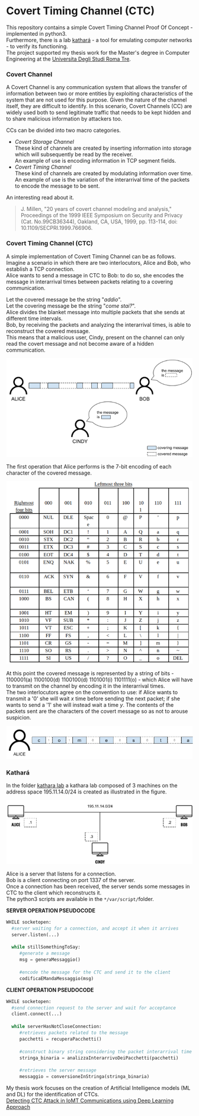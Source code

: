 # Covert Timing Channel (CTC)

This repository contains a simple Covert Timing Channel Proof Of Concept - implemented in python3. <br>
Furthermore, there is a lab [kathará](https://www.kathara.org) - a tool for emulating computer networks - to verify its functioning. <br>
The project supported my thesis work for the Master's degree in Computer Engineering at the [Universita Degli Studi Roma Tre](https://www.uniroma3.it/).

### Covert Channel
A Covert Channel is any communication system that allows the transfer of information between two or more entities by exploiting characteristics of the system that are not used for this purpose. Given the nature of the channel itself, they are difficult to identify. In this scenario, Covert Channels (CC) are widely used both to send legitimate traffic that needs to be kept hidden and to share malicious information by attackers too.

CCs can be divided into two macro categories.

- _Covert Storage Channel_ <br>
These kind of channels are created by inserting information into storage which will subsequently be read by the receiver. <br>
An example of use is encoding information in TCP segment fields.
- _Covert Timing Channel_ <br>
These kind of channels are created by modulating information over time. <br>
An example of use is the variation of the interarrival time of the packets to encode the message to be sent.

An interesting read about it. <br>
> J. Millen, "20 years of covert channel modeling and analysis," Proceedings of the 1999 IEEE Symposium on Security and Privacy (Cat. No.99CB36344), Oakland, CA, USA, 1999, pp. 113-114, doi: 10.1109/SECPRI.1999.766906.


### Covert Timing Channel (CTC)
A simple implementation of Covert Timing Channel can be as follows. <br>
Imagine a scenario in which there are two interlocutors, Alice and Bob, who establish a TCP connection. <br>
Alice wants to send a message in CTC to Bob: to do so, she encodes the message in interarrival times between packets relating to a covering communication.

Let the covered message be the string "*addio*". <br>
Let the covering message be the string "*come stai?*". <br>
Alice divides the blanket message into multiple packets that she sends at different time intervals. <br>
Bob, by receiving the packets and analyzing the interarrival times, is able to reconstruct the covered message. <br>
This means that a malicious user, Cindy, present on the channel can only read the covert message and not become aware of a hidden communication.

<div align="center">
<img src="https://github.com/mariocuomo/covert-timing-channel/blob/main/imgs/ctc-schema.png">
</div>

The first operation that Alice performs is the 7-bit encoding of each character of the covered message. <br>
<div align="center">
<img src="https://github.com/mariocuomo/covert-timing-channel/blob/main/imgs/7bitascii.png">
</div>

At this point the covered message is represented by a string of bits - 1100001(a) 1100100(d) 1100100(d) 1101001(i) 1101111(o) - which Alice will have to transmit on the channel by encoding it in the interarrival times. <br>
The two interlocutors agree on the convention to use: if Alice wants to transmit a '0' she will wait _x_ time before sending the next packet; if she wants to send a '1' she will instead wait a time _y_. The contents of the packets sent are the characters of the covert message so as not to arouse suspicion. <br>

<div align="center">
<img src="https://github.com/mariocuomo/covert-timing-channel/blob/main/imgs/covertmessage.png">
</div>

### Kathará
In the folder [kathara lab](https://github.com/mariocuomo/covert-timing-channel/tree/main/kathara%20lab) a kathara lab composed of 3 machines on the address space 195.11.14.0/24 is created as illustrated in the figure.

<div align="center">
<img src="https://github.com/mariocuomo/covert-timing-channel/blob/main/imgs/lan-schema.png">
</div>

Alice is a server that listens for a connection. <br>
Bob is a client connecting on port 1337 of the server. <br>
Once a connection has been received, the server sends some messages in CTC to the client which reconstructs it. <br>
The python3 scripts are available in the ```*/var/script/```folder.

**SERVER OPERATION PSEUDOCODE**
``` Python
WHILE socketopen:
  #server waiting for a connection, and accept it when it arrives
  server.listen(...)

  while stillSomethingToSay:
     #generate a message
     msg = generaMessaggio()
     
     #encode the message for the CTC and send it to the client
     codificaEMandaMessaggio(msg)
```


**CLIENT OPERATION PSEUDOCODE**
``` Python
WHILE socketopen:
  #send connection request to the server and wait for acceptance
  client.connect(...)

  while serverHasNotCloseConnection:
     #retrieves packets related to the message
     pacchetti = recuperaPacchetti()
     
     #construct binary string considering the packet interarrival time
     stringa_binaria = analizzaInterarrivoDeiPacchetti(pacchetti)
     
     #retrieves the server message
     messaggio = conversioneInStringa(stringa_binaria) 
```

My thesis work focuses on the creation of Artificial Intelligence models (ML and DL) for the identification of CTCs.<br>
[Detecting CTC Attack in IoMT Communications using Deep Learning Approach](https://www.astesj.com/v08/i02/p15/)
